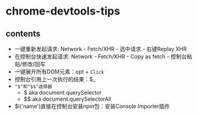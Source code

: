 # chrome-devtools-tips

## contents

- 一键重新发起请求: Network - Fetch/XHR - 选中请求 - 右键Replay XHR
- 在控制台快速发起请求: Network - Fetch/XHR - Copy as fetch - 控制台粘贴/修改/回车
- 一键展开所有DOM元素：opt + `Click`
- 控制台引用上一次执行的结果：$_
- `"$"和"$$"选择器`
  - $ aka document.querySelector
  - \$$ aka document.querySelectorAll
- $i('name')直接在控制台安装npm包：安装Console Importer插件
